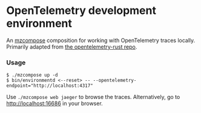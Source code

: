 # OpenTelemetry development environment
An [mzcompose] composition for working with OpenTelemetry traces locally.
Primarily adapted from [the opentelemetry-rust repo].

### Usage

```
$ ./mzcompose up -d
$ bin/environmentd <--reset> -- --opentelemetry-endpoint="http://localhost:4317"
```


Use `./mzcompose web jaeger` to browse the traces.
Alternatively, go to <http://localhost:16686> in your browser.

[mzcompose]: ../../doc/developer/mzcompose.md
[the opentelemetry-rust repo]: https://github.com/open-telemetry/opentelemetry-rust/tree/a767fd3a7f08f4d7312a1c0dbb5ac0580a108eb3/examples/basic-otlp-http
